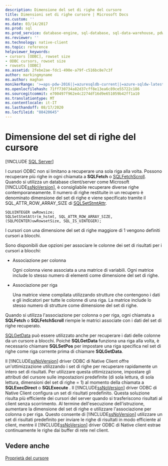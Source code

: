 ```yaml
---
description: Dimensione del set di righe del cursore
title: Dimensioni set di righe cursore | Microsoft Docs
ms.custom: ''
ms.date: 03/14/2017
ms.prod: sql
ms.prod_service: database-engine, sql-database, sql-data-warehouse, pdw
ms.reviewer: ''
ms.technology: native-client
ms.topic: reference
helpviewer_keywords:
- cursors [ODBC], rowset size
- ODBC cursors, rowset size
- rowsets [ODBC]
ms.assetid: 2febe2ae-fdc1-490e-a79f-c516bc8e7c3f
author: markingmyname
ms.author: maghan
monikerRange: '>=aps-pdw-2016||=azuresqldb-current||=azure-sqldw-latest||>=sql-server-2016||=sqlallproducts-allversions||>=sql-server-linux-2017||=azuresqldb-mi-current'
ms.openlocfilehash: 71ff730734a82d37cff8e13ea6c89ce55722c186
ms.sourcegitcommit: e700497f962e4c2274df16d9e651059b42ff1a10
ms.translationtype: MT
ms.contentlocale: it-IT
ms.lasthandoff: 08/17/2020
ms.locfileid: "88420645"
---
```

# <a name="cursor-rowset-size"></a>Dimensione del set di righe del cursore
[!INCLUDE [SQL Server](../../../includes/applies-to-version/sql-asdb-asdbmi-asa-pdw.md)]

  I cursori ODBC non si limitano a recuperare una sola riga alla volta. Possono recuperare più righe in ogni chiamata a **SQLFetch** o [SQLFetchScroll](../../../relational-databases/native-client-odbc-api/sqlfetchscroll.md). Quando si utilizza un database client/server come Microsoft [!INCLUDE[ssNoVersion](../../../includes/ssnoversion-md.md)], è consigliabile recuperare diverse righe contemporaneamente. Il numero di righe restituite in un recupero è denominato dimensione del set di righe e viene specificato tramite il SQL_ATTR_ROW_ARRAY_SIZE di [SQLSetStmtAttr](../../../relational-databases/native-client-odbc-api/sqlsetstmtattr.md).  
  
```  
SQLUINTEGER uwRowsize;  
SQLSetStmtAttr(m_hstmt, SQL_ATTR_ROW_ARRAY_SIZE, (SQLPOINTER)uwRowsetSize, SQL_IS_UINTEGER);  
```  
  
 I cursori con una dimensione del set di righe maggiore di 1 vengono definiti cursori a blocchi.  
  
 Sono disponibili due opzioni per associare le colonne dei set di risultati per i cursori a blocchi:  
  
-   Associazione per colonna  
  
     Ogni colonna viene associata a una matrice di variabili. Ogni matrice include lo stesso numero di elementi come dimensione del set di righe.  
  
-   Associazione per riga  
  
     Una matrice viene compilata utilizzando strutture che contengono i dati e gli indicatori per tutte le colonne di una riga. La matrice include lo stesso numero di strutture come dimensione del set di righe.  
  
 Quando si utilizza l'associazione per colonna o per riga, ogni chiamata a **SQLFetch** o **SQLFetchScroll** riempie le matrici associate con i dati del set di righe recuperato.  
  
 [SQLGetData](../../../relational-databases/native-client-odbc-api/sqlgetdata.md) può essere utilizzato anche per recuperare i dati delle colonne da un cursore a blocchi. Poiché **SQLGetData** funziona una riga alla volta, è necessario chiamare **SQLSetPos** per impostare una riga specifica nel set di righe come riga corrente prima di chiamare **SQLGetData**.  
  
 Il [!INCLUDE[ssNoVersion](../../../includes/ssnoversion-md.md)] driver ODBC di Native Client offre un'ottimizzazione utilizzando i set di righe per recuperare rapidamente un intero set di risultati. Per utilizzare questa ottimizzazione, impostare gli attributi del cursore sulle impostazioni predefinite (di sola lettura, di sola lettura, dimensioni del set di righe = 1) al momento della chiamata a **SQLExecDirect** o **SQLExecute** . Il [!INCLUDE[ssNoVersion](../../../includes/ssnoversion-md.md)] driver ODBC di Native Client configura un set di risultati predefinito. Questa soluzione risulta più efficiente dei cursori del server quando si trasferiscono risultati al client senza scorrimento. Al termine dell'esecuzione dell'istruzione, aumentare la dimensione del set di righe e utilizzare l'associazione per colonna o per riga. Questo consente di [!INCLUDE[ssNoVersion](../../../includes/ssnoversion-md.md)] utilizzare un set di risultati predefinito per inviare le righe di risultati in modo efficiente al client, mentre il [!INCLUDE[ssNoVersion](../../../includes/ssnoversion-md.md)] driver ODBC di Native client estrae continuamente le righe dai buffer di rete nel client.  
  
## <a name="see-also"></a>Vedere anche  
 [Proprietà del cursore](../../../relational-databases/native-client-odbc-cursors/properties/cursor-properties.md)  
  
  

